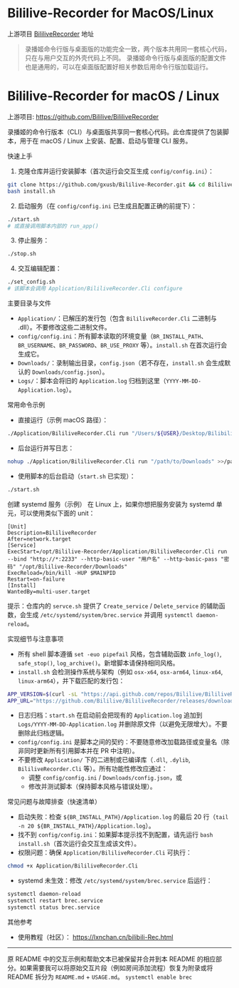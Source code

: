 # Bililive-Recorder for MacOS/Linux

上游项目 [BililiveRecorder](https://github.com/Bililive/BililiveRecorder) 地址

>录播姬命令行版与桌面版的功能完全一致，两个版本共用同一套核心代码，只在与用户交互的外壳代码上不同。
录播姬命令行版与桌面版的配置文件也是通用的，可以在桌面版配置好相关参数后用命令行版加载运行。

# Bililive-Recorder for macOS / Linux

上游项目: https://github.com/Bililive/BililiveRecorder

录播姬的命令行版本（CLI）与桌面版共享同一套核心代码。此仓库提供了包装脚本，用于在 macOS / Linux 上安装、配置、启动与管理 CLI 服务。

快速上手
1. 克隆仓库并运行安装脚本（首次运行会交互生成 `config/config.ini`）：

```bash
git clone https://github.com/gxusb/Bililive-Recorder.git && cd Bililive-Recorder
bash install.sh
```

2. 启动服务（在 `config/config.ini` 已生成且配置正确的前提下）：

```bash
./start.sh
# 或直接调用脚本内部的 run_app()
```

3. 停止服务：

```bash
./stop.sh
```

4. 交互编辑配置：

```bash
./set_config.sh
# 该脚本会调用 Application/BililiveRecorder.Cli configure
```

主要目录与文件
- `Application/`：已解压的发行包（包含 `BililiveRecorder.Cli` 二进制与 .dll）。不要修改这些二进制文件。
- `config/config.ini`：所有脚本读取的环境变量（`BR_INSTALL_PATH`、`BR_USERNAME`、`BR_PASSWORD`、`BR_USE_PROXY` 等）。`install.sh` 在首次运行会生成它。
- `Downloads/`：录制输出目录，`config.json`（若不存在，`install.sh` 会生成默认的 `Downloads/config.json`）。
- `Logs/`：脚本会将旧的 `Application.log` 归档到这里（`YYYY-MM-DD-Application.log`）。

常用命令示例
- 直接运行（示例 macOS 路径）：

```bash
./Application/BililiveRecorder.Cli run "/Users/${USER}/Desktop/BilibiliLive"
```

- 后台运行并写日志：

```bash
nohup ./Application/BililiveRecorder.Cli run "/path/to/Downloads" >>/path/to/Application.log 2>&1 &
```

- 使用脚本的后台启动（`start.sh` 已实现）：

```bash
./start.sh
```

创建 systemd 服务（示例）
在 Linux 上，如果你想把服务安装为 systemd 单元，可以使用类似下面的 unit：

```service
[Unit]
Description=BililiveRecorder
After=network.target
[Service]
ExecStart=/opt/Bililive-Recorder/Application/BililiveRecorder.Cli run --bind "http://*:2233" --http-basic-user "用户名" --http-basic-pass "密码" "/opt/Bililive-Recorder/Downloads"
ExecReload=/bin/kill -HUP $MAINPID
Restart=on-failure
[Install]
WantedBy=multi-user.target
```

提示：仓库内的 `servce.sh` 提供了 `Create_service` / `Delete_service` 的辅助函数，会生成 `/etc/systemd/system/brec.service` 并调用 `systemctl daemon-reload`。

实现细节与注意事项
- 所有 shell 脚本遵循 `set -euo pipefail` 风格，包含辅助函数 `info_log()`, `safe_stop()`, `log_archive()`。新增脚本请保持相同风格。
- `install.sh` 会检测操作系统与架构（例如 `osx-x64`, `osx-arm64`, `linux-x64`, `linux-arm64`），并下载匹配的发行包：

```bash
APP_VERSION=$(curl -sL "https://api.github.com/repos/Bililive/BililiveRecorder/releases/latest" | grep '"tag_name"' | head -n1 | cut -d'"' -f4)
APP_URL="https://github.com/Bililive/BililiveRecorder/releases/download/${APP_VERSION}/BililiveRecorder-CLI-${SYSTEM_OS_VERSION}.zip"
```

- 日志归档：`start.sh` 在启动前会把现有的 `Application.log` 追加到 `Logs/YYYY-MM-DD-Application.log` 并删除原文件（以避免无限增大）。不要删除此归档逻辑。
- `config/config.ini` 是脚本之间的契约：不要随意修改加载路径或变量名（除非同时更新所有引用脚本并在 PR 中注明）。
- 不要修改 `Application/` 下的二进制或已编译库（`.dll`, `.dylib`, `BililiveRecorder.Cli` 等）。所有功能性修改应通过：
	- 调整 `config/config.ini` / `Downloads/config.json`，或
	- 修改并测试脚本（保持脚本风格与错误处理）。

常见问题与故障排查（快速清单）
- 启动失败：检查 `${BR_INSTALL_PATH}/Application.log` 的最后 20 行（`tail -n 20 ${BR_INSTALL_PATH}/Application.log`）。
- 找不到 `config/config.ini`：如果脚本提示找不到配置，请先运行 `bash install.sh`（首次运行会交互生成该文件）。
- 权限问题：确保 `Application/BililiveRecorder.Cli` 可执行：

```bash
chmod +x Application/BililiveRecorder.Cli
```

- systemd 未生效：修改 `/etc/systemd/system/brec.service` 后运行：

```bash
systemctl daemon-reload
systemctl restart brec.service
systemctl status brec.service
```

其他参考
- 使用教程（社区）： https://lxnchan.cn/bilibili-Rec.html

---
原 README 中的交互示例和帮助文本已被保留并合并到本 README 的相应部分。如果需要我可以将原始交互片段（例如房间添加流程）恢复为附录或将 README 拆分为 `README.md` + `USAGE.md`。
`systemctl enable brec`
